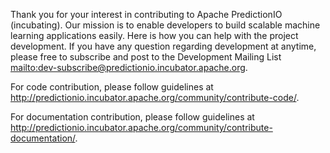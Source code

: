 <!--
Licensed to the Apache Software Foundation (ASF) under one or more
contributor license agreements.  See the NOTICE file distributed with
this work for additional information regarding copyright ownership.
The ASF licenses this file to You under the Apache License, Version 2.0
(the "License"); you may not use this file except in compliance with
the License.  You may obtain a copy of the License at

    http://www.apache.org/licenses/LICENSE-2.0

Unless required by applicable law or agreed to in writing, software
distributed under the License is distributed on an "AS IS" BASIS,
WITHOUT WARRANTIES OR CONDITIONS OF ANY KIND, either express or implied.
See the License for the specific language governing permissions and
limitations under the License.
-->

Thank you for your interest in contributing to Apache PredictionIO (incubating).
Our mission is to enable developers to build scalable machine learning applications easily.
Here is how you can help with the project development. If you have any
question regarding development at anytime, please free to subscribe and post to
the Development Mailing List <mailto:dev-subscribe@predictionio.incubator.apache.org>.

For code contribution, please follow guidelines at
http://predictionio.incubator.apache.org/community/contribute-code/.

For documentation contribution, please follow guidelines at
http://predictionio.incubator.apache.org/community/contribute-documentation/.
